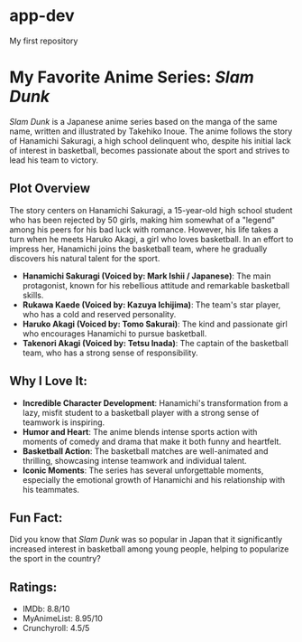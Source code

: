 # app-dev
My first repository
# My Favorite Anime Series: *Slam Dunk*

*Slam Dunk* is a Japanese anime series based on the manga of the same name, written and illustrated by Takehiko Inoue. The anime follows the story of Hanamichi Sakuragi, a high school delinquent who, despite his initial lack of interest in basketball, becomes passionate about the sport and strives to lead his team to victory.

## Plot Overview
The story centers on Hanamichi Sakuragi, a 15-year-old high school student who has been rejected by 50 girls, making him somewhat of a "legend" among his peers for his bad luck with romance. However, his life takes a turn when he meets Haruko Akagi, a girl who loves basketball. In an effort to impress her, Hanamichi joins the basketball team, where he gradually discovers his natural talent for the sport.

- **Hanamichi Sakuragi (Voiced by: Mark Ishii / Japanese)**: The main protagonist, known for his rebellious attitude and remarkable basketball skills.
- **Rukawa Kaede (Voiced by: Kazuya Ichijima)**: The team's star player, who has a cold and reserved personality.
- **Haruko Akagi (Voiced by: Tomo Sakurai)**: The kind and passionate girl who encourages Hanamichi to pursue basketball.
- **Takenori Akagi (Voiced by: Tetsu Inada)**: The captain of the basketball team, who has a strong sense of responsibility.

## Why I Love It:
- **Incredible Character Development**: Hanamichi's transformation from a lazy, misfit student to a basketball player with a strong sense of teamwork is inspiring.
- **Humor and Heart**: The anime blends intense sports action with moments of comedy and drama that make it both funny and heartfelt.
- **Basketball Action**: The basketball matches are well-animated and thrilling, showcasing intense teamwork and individual talent.
- **Iconic Moments**: The series has several unforgettable moments, especially the emotional growth of Hanamichi and his relationship with his teammates.

## Fun Fact:
Did you know that *Slam Dunk* was so popular in Japan that it significantly increased interest in basketball among young people, helping to popularize the sport in the country?

## Ratings:
- IMDb: 8.8/10
- MyAnimeList: 8.95/10
- Crunchyroll: 4.5/5
